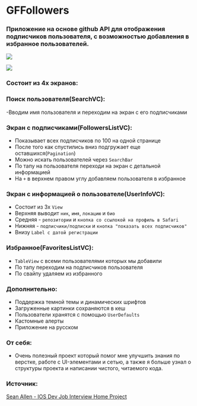 # GFFollowers
### Приложение на основе github API для отображения подписчиков пользователя, с возможностью добавления в избранное пользователей.

![](https://i.ibb.co/bsZphHL/white-mode.png)

![](https://i.ibb.co/4mB5nLZ/dark3.jpg)

### Состоит из 4х экранов:
### Поиск пользователя(SearchVC):
-Вводим имя пользователя и переходим на экран с его подписчиками

### Экран с подписчиками(FollowersListVC):

- Показывает всех подписчиков по 100 на одной странице
- После того как спустились вниз подгружает еще оставшихся(``Pagination``)
- Можно искать пользователей через ``SearchBar``
- По тапу на пользователя переходи на экран с детальной информацией
- На ``+`` в верхнем правом углу добавляем пользователя в избранное

### Экран с информацией о пользователе(UserInfoVC):
- Состоит из 3х ``View``
- Верхняя выводит ``ник``, ``имя``, ``локацию`` и ``био`` 
- Средняя - ``репозитории`` и ``кнопка со ссылокой на профиль в Safari``
- Нижняя - ``подписчики/подписки`` и ``кнопка "показать всех подписчиков"``
- Внизу ``Label с датой регистрации``

### Избранное(FavoritesListVC):
- ``TableView`` с всеми пользователями которых мы добавили
- По тапу переходим на подписчиков пользователя
- По свайпу удаляем из избранного

### Дополнительно:
- Поддержка темной темы и динамических шрифтов
- Загруженные картинки сохраняются в кеш
- Пользователи хранятся с помощью ``UserDefaults``
- Кастомные алерты
- Приложение на русском 

### От себя:
- Очень полезный проект который помог мне улучшить знания по верстке, работе с UI-элементами и сетью, а также я больше узнал о структуры проекта и написании чистого, читаемого кода.

### Источник:
[Sean Allen - IOS Dev Job Interview Home Project](https://seanallen.teachable.com/p/take-home)
